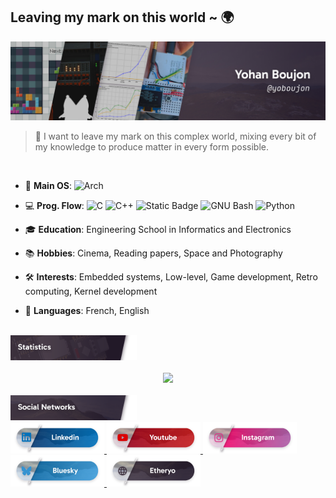 ## Leaving my mark on this **world** ~ 🌍
<div align="center">
	<img src="img/header.jpg">
</div>

> 🔩 I want to leave my mark on this complex world, mixing every bit of my knowledge to produce matter in every form possible.

<br>

- 🐧 **Main OS**: ![Arch](https://img.shields.io/badge/-Arch%20Linux-05122A?style=flat&logo=archlinux&logoColor=FFFFFF&color=1793D1)
- 💻 **Prog. Flow**: ![C](https://img.shields.io/badge/-C-05122A?style=flat&logo=c&logoColor=FFFFFF&color=261C2C) ![C++](https://img.shields.io/badge/-C%2B%2B-05122A?style=flat&logo=c%2B%2B&logoColor=FFFFFF&color=0174BE) ![Static Badge](https://img.shields.io/badge/-VHDL-05122A?style=flat&logo=amd&logoColor=FFFFFF&color=9A031E) ![GNU Bash](https://img.shields.io/badge/-Bash-05122A?style=flat&logo=gnubash&logoColor=FFFFFF&color=0d9276) ![Python](https://img.shields.io/badge/-Python-05122A?style=flat&logo=python&logoColor=FFFFFF&color=0174BE)

- 🎓 **Education**: Engineering School in Informatics and Electronics
- 📚 **Hobbies**: Cinema, Reading papers, Space and Photography
- 🛠️ **Interests**: Embedded systems, Low-level, Game development, Retro computing, Kernel development
- 💬 **Languages**: French, English 

<br>

<div align="left">
	<img src="img/title_stats.png" width="40%">
</div>

<br>

<!-- Most Used Languages -->
<div align="center">
  <picture>
    <source
      srcset="https://github-readme-stats.vercel.app/api/top-langs/?username=yoboujon&layout=donut&langs_count=5&hide=html,css&theme=dark"
      media="(prefers-color-scheme: dark)"
    />
    <source
      srcset="https://github-readme-stats.vercel.app/api/top-langs/?username=yoboujon&layout=donut&langs_count=5&hide=html,css"
      media="(prefers-color-scheme: light), (prefers-color-scheme: no-preference)"
    />
    <img src="https://github-readme-stats.vercel.app/api/top-langs/?username=yoboujon" />
  </picture>
</div>

<br>

<div align="left">
	<img src="img/title_social.png" width="40%">
</div>

<a href="https://www.linkedin.com/in/yohan-boujon-a08511202/" target="_blank">
    <img src="img/unknown_social.png" height="50dvh" />
</a> 
<a href="https://www.youtube.com/@yoboujon" target="_blank">
    <img src="img/youtube.png" height="50dvh" />
</a> 
<a href="https://www.instagram.com/yoboujon/" target="_blank">
    <img src="img/instagram.png" height="50dvh" />
</a> 
<a href="https://bsky.app/profile/yoboujon.etheryo.fr" target="_blank">
    <img src="img/bluesky.png" height="50dvh" />
</a> 
<a href="https://www.etheryo.fr" target="_blank">
    <img src="img/etheryo.png" height="50dvh" />
</a>

